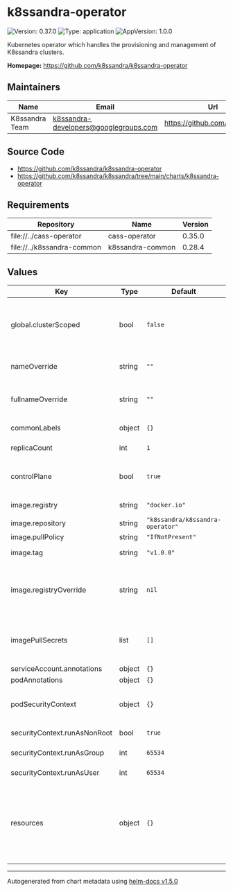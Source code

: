 # k8ssandra-operator

![Version: 0.37.0](https://img.shields.io/badge/Version-0.37.0-informational?style=flat-square) ![Type: application](https://img.shields.io/badge/Type-application-informational?style=flat-square) ![AppVersion: 1.0.0](https://img.shields.io/badge/AppVersion-1.0.0-informational?style=flat-square)

Kubernetes operator which handles the provisioning and management of K8ssandra clusters.

**Homepage:** <https://github.com/k8ssandra/k8ssandra-operator>

## Maintainers

| Name | Email | Url |
| ---- | ------ | --- |
| K8ssandra Team | k8ssandra-developers@googlegroups.com | https://github.com/k8ssandra |

## Source Code

* <https://github.com/k8ssandra/k8ssandra-operator>
* <https://github.com/k8ssandra/k8ssandra/tree/main/charts/k8ssandra-operator>

## Requirements

| Repository | Name | Version |
|------------|------|---------|
| file://../cass-operator | cass-operator | 0.35.0 |
| file://../k8ssandra-common | k8ssandra-common | 0.28.4 |

## Values

| Key | Type | Default | Description |
|-----|------|---------|-------------|
| global.clusterScoped | bool | `false` | Determines whether k8ssandra-operator only watch and manages K8ssandraCluster in the same namespace in which the operator is deployed or if watches and manages K8ssandraClusters across all namespaces. |
| nameOverride | string | `""` | A name in place of the chart name which is used in the metadata.name of objects created by this chart. |
| fullnameOverride | string | `""` | A name in place of the value used for metadata.name in objects created by this chart. The default value has the form releaseName-chartName. |
| commonLabels | object | `{}` | Labels to be added to all deployed resources. |
| replicaCount | int | `1` | Sets the number of k8ssandra-operator pods. |
| controlPlane | bool | `true` | Determines if the k8ssandra-operator should be installed as the control plane or if it's simply in a secondary cluster waiting to be promoted |
| image.registry | string | `"docker.io"` | Container registry containing the repository where the image resides |
| image.repository | string | `"k8ssandra/k8ssandra-operator"` | Docker repository for cass-operator |
| image.pullPolicy | string | `"IfNotPresent"` | Pull policy for the operator container |
| image.tag | string | `"v1.0.0"` | Tag of the k8ssandra-operator image to pull from image.repository |
| image.registryOverride | string | `nil` | Docker registry containing all cass-operator related images. Setting this allows for usage of an internal registry without specifying serverImage, configBuilderImage, and busyboxImage on all CassandraDatacenter objects. |
| imagePullSecrets | list | `[]` | References to secrets to use when pulling images. See: https://kubernetes.io/docs/tasks/configure-pod-container/pull-image-private-registry/ |
| serviceAccount.annotations | object | `{}` | Annotations to add to the service account. |
| podAnnotations | object | `{}` | Annotations for the cass-operator pod. |
| podSecurityContext | object | `{}` | PodSecurityContext for the cass-operator pod. See: https://kubernetes.io/docs/tasks/configure-pod-container/security-context/ |
| securityContext.runAsNonRoot | bool | `true` | Run cass-operator container as non-root user |
| securityContext.runAsGroup | int | `65534` | Group for the user running the k8ssandra-operator container / process |
| securityContext.runAsUser | int | `65534` | User for running the k8ssandra-operator container / process |
| resources | object | `{}` | Resources requests and limits for the cass-operator pod. We usually recommend not to specify default resources and to leave this as a conscious choice for the user. This also increases chances charts run on environments with little resources, such as Minikube. If you want to specify resources, add `requests` and `limits` for `cpu` and `memory` while removing the existing `{}` |

----------------------------------------------
Autogenerated from chart metadata using [helm-docs v1.5.0](https://github.com/norwoodj/helm-docs/releases/v1.5.0)
